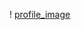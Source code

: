 ! [profile_image](https://avatars0.githubusercontent.com/u/13039953?s=400&u=a351a281beaf9de2c005c9fa699a07f076c4e862&v=4)
